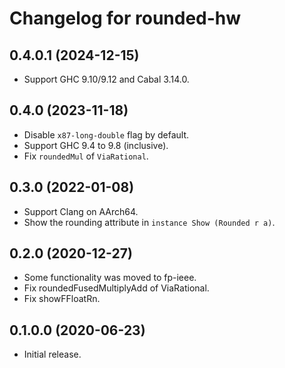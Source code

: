 # Changelog for rounded-hw

## 0.4.0.1 (2024-12-15)

* Support GHC 9.10/9.12 and Cabal 3.14.0.

## 0.4.0 (2023-11-18)

* Disable `x87-long-double` flag by default.
* Support GHC 9.4 to 9.8 (inclusive).
* Fix `roundedMul` of `ViaRational`.

## 0.3.0 (2022-01-08)

* Support Clang on AArch64.
* Show the rounding attribute in `instance Show (Rounded r a)`.

## 0.2.0 (2020-12-27)

* Some functionality was moved to fp-ieee.
* Fix roundedFusedMultiplyAdd of ViaRational.
* Fix showFFloatRn.

## 0.1.0.0 (2020-06-23)

* Initial release.
